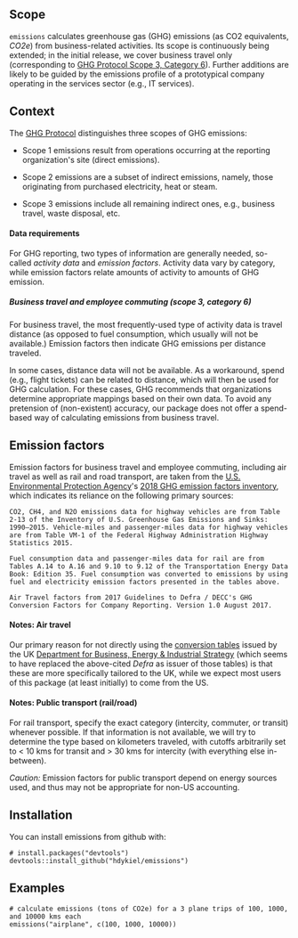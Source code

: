 ## Scope

`emissions` calculates greenhouse gas (GHG) emissions (as CO2 equivalents, *CO2e*) from business-related activities. Its scope is continuously being extended; in the initial release, we cover business travel only (corresponding to [GHG Protocol Scope 3, Category 6](https://ghgprotocol.org/sites/default/files/standards_supporting/Chapter6.pdf)). Further additions are likely to be guided by the emissions profile of a prototypical company operating in the services sector (e.g., IT services).

## Context

The [GHG Protocol](ghgprotocol.org) distinguishes three scopes of GHG emissions:

-   Scope 1 emissions result from operations occurring at the reporting organization's site (direct emissions).

-   Scope 2 emissions are a subset of indirect emissions, namely, those originating from purchased electricity, heat or steam.

-   Scope 3 emissions include all remaining indirect ones, e.g., business travel, waste disposal, etc.

#### Data requirements

For GHG reporting, two types of information are generally needed, so-called *activity data* and *emission factors*. Activity data vary by category, while emission factors relate amounts of activity to amounts of GHG emission.

##### Business travel and employee commuting (scope 3, category 6)

For business travel, the most frequently-used type of activity data is travel distance (as opposed to fuel consumption, which usually will not be available.) Emission factors then indicate GHG emissions per distance traveled.

In some cases, distance data will not be available. As a workaround, spend (e.g., flight tickets) can be related to distance, which will then be used for GHG calculation. For these cases, GHG recommends that organizations determine appropriate mappings based on their own data. To avoid any pretension of (non-existent) accuracy, our package does not offer a spend-based way of calculating emissions from business travel.

## Emission factors

Emission factors for business travel and employee commuting, including air travel as well as rail and road transport, are taken from the [U.S. Environmental Protection Agency](epa.gov)'s [2018 GHG emission factors inventory](https://www.epa.gov/sites/production/files/2018-03/documents/emission-factors_mar_2018_0.pdf), which indicates its reliance on the following primary sources:

`CO2, CH4, and N2O emissions data for highway vehicles are from Table 2-13 of the Inventory of U.S. Greenhouse Gas Emissions and Sinks: 1990–2015. Vehicle-miles and passenger-miles data for highway vehicles are from Table VM-1 of the Federal Highway Administration Highway Statistics 2015.`

`Fuel consumption data and passenger-miles data for rail are from Tables A.14 to A.16 and 9.10 to 9.12 of the Transportation Energy Data Book: Edition 35. Fuel consumption was converted to emissions by using fuel and electricity emission factors presented in the tables above.`

`Air Travel factors from 2017 Guidelines to Defra / DECC's GHG Conversion Factors for Company Reporting. Version 1.0 August 2017.`

#### Notes: Air travel

Our primary reason for not directly using the [conversion tables](https://www.gov.uk/government/publications/greenhouse-gas-reporting-conversion-factors-2020) issued by the UK [Department for Business, Energy & Industrial Strategy](https://www.gov.uk/government/organisations/department-for-business-energy-and-industrial-strategy) (which seems to have replaced the above-cited *Defra* as issuer of those tables) is that these are more specifically tailored to the UK, while we expect most users of this package (at least initially) to come from the US.

#### Notes: Public transport (rail/road)

For rail transport, specify the exact category (intercity, commuter, or transit) whenever possible. If that information is not available, we will try to determine the type based on kilometers traveled, with cutoffs arbitrarily set to \< 10 kms for transit and \> 30 kms for intercity (with everything else in-between).

*Caution:* Emission factors for public transport depend on energy sources used, and thus may not be appropriate for non-US accounting.

## Installation

You can install emissions from github with:

``` {.r}
# install.packages("devtools")
devtools::install_github("hdykiel/emissions")
```

## Examples

``` {.r}
# calculate emissions (tons of CO2e) for a 3 plane trips of 100, 1000, and 10000 kms each
emissions("airplane", c(100, 1000, 10000))
```
